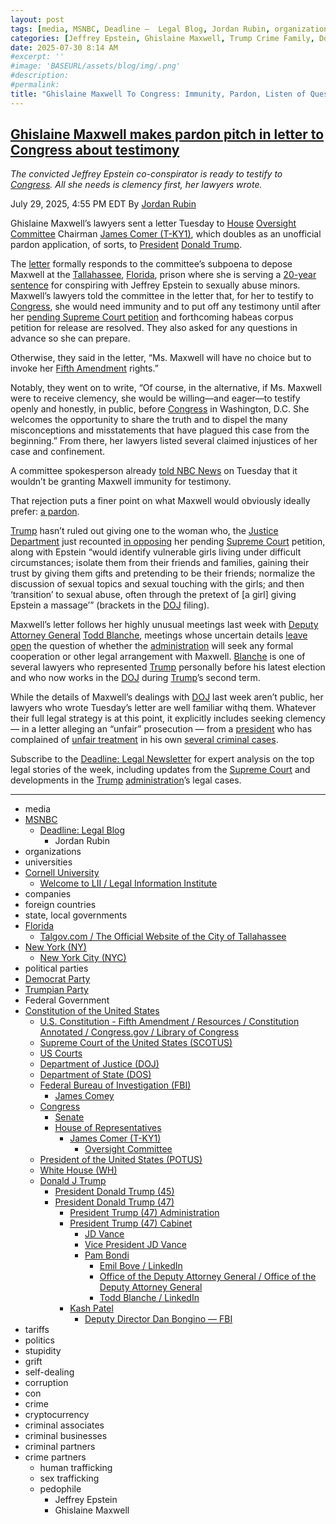 ```yaml
---
layout: post
tags: [media, MSNBC, Deadline –  Legal Blog, Jordan Rubin, organizations, universities, Cornell University, Welcome to LII / Legal Information Institute, companies, foreign countries, state local governments, New York (NY), New York City (NYC), political parties, Democrat Party, Trumpian Party, Federal Government, Constitution of the United States, Supreme Court of the United States (SCOTUS), US Courts, Department of Justice (DOJ), Department of State (DOS), Federal Bureau of Investigation (FBI), James Comey, Congress, Senate, House of Representatives, James Comer (T-KY1), Oversight Committee, President of the United States (POTUS), White House (WH), Donald J Trump, President Donald Trump (45), President Donald Trump (47), President Trump (47) Administration, President Trump (47) Cabinet, JD Vance, Vice President JD Vance, Pam Bondi, Emil Bove / LinkedIn, Office of the Deputy Attorney General / Office of the Deputy Attorney General, Todd Blanche / LinkedIn, Kash Patel, Deputy Director Dan Bongino — FBI, tariffs, politics, stupidity, grift, self-dealing, corruption, con, crime, cryptocurrency, criminal associates, criminal businesses, criminal partners, crime partners, human trafficking, sex trafficking, pedophile, Jeffrey Epstein, Ghislaine Maxwell]
categories: [Jeffrey Epstein, Ghislaine Maxwell, Trump Crime Family, Donald Trump]
date: 2025-07-30 8:14 AM
#excerpt: ''
#image: 'BASEURL/assets/blog/img/.png'
#description:
#permalink:
title: "Ghislaine Maxwell To Congress: Immunity, Pardon, Listen of Questions, Or I’ll Take the Fifth"
---
```



## [Ghislaine Maxwell makes pardon pitch in letter to Congress about testimony](https://www.msnbc.com/deadline-white-house/deadline-legal-blog/ghislaine-maxwell-pardon-congress-testimony-rcna221803)

*The convicted Jeffrey Epstein co-conspirator is ready to testify to [Congress](https://www.congress.gov/). All she needs is clemency first, her lawyers wrote.*

July 29, 2025, 4:55 PM EDT
By [Jordan Rubin](https://www.msnbc.com/author/jordan-rubin-ncpn1301611)

Ghislaine Maxwell’s lawyers sent a letter Tuesday to [House](https://www.house.gov/) [Oversight Committee](https://oversight.house.gov/) Chairman [James Comer (T-KY1)](https://www.msnbc.com/deadline-white-house/deadline-legal-blog/biden-impeachment-house-republicans-hearing-rcna117602), which doubles as an unofficial pardon application, of sorts, to [President](https://www.whitehouse.gov/) [Donald Trump](https://www.msnbc.com/deadline-white-house/deadline-legal-blog/consumer-product-safety-commission-decision-supreme-court-trump-rcna220673).

The [letter](https://s3.documentcloud.org/documents/26035113/maxwellcomer072925.pdf) formally responds to the committee’s subpoena to depose Maxwell at the [Tallahassee](https://www.talgov.com/Main/Home), [Florida](https://www.myflorida.gov/), prison where she is serving a [20-year sentence](https://www.justice.gov/usao-sdny/pr/ghislaine-maxwell-sentenced-20-years-prison-conspiring-jeffrey-epstein-sexually-abuse) for conspiring with Jeffrey Epstein to sexually abuse minors. Maxwell’s lawyers told the committee in the letter that, for her to testify to [Congress](https://www.congress.gov/), she would need immunity and to put off any testimony until after her [pending Supreme Court petition](https://www.msnbc.com/deadline-white-house/deadline-legal-blog/ghislaine-maxwell-supreme-court-appeal-brief-epstein-trump-rcna221567) and forthcoming habeas corpus petition for release are resolved. They also asked for any questions in advance so she can prepare.

Otherwise, they said in the letter, “Ms. Maxwell will have no choice but to invoke her [Fifth Amendment](https://constitution.congress.gov/constitution/amendment-5/) rights.”

Notably, they went on to write, “Of course, in the alternative, if Ms. Maxwell were to receive clemency, she would be willing—and eager—to testify openly and honestly, in public, before [Congress](https://www.congress.gov/) in Washington, D.C. She welcomes the opportunity to share the truth and to dispel the many misconceptions and misstatements that have plagued this case from the beginning.” From there, her lawyers listed several claimed injustices of her case and confinement.

A committee spokesperson already [told NBC News](https://www.nbcnews.com/politics/congress/house-oversight-committee-rejects-ghislaine-maxwells-request-immunity-rcna221773) on Tuesday that it wouldn’t be granting Maxwell immunity for testimony.

That rejection puts a finer point on what Maxwell would obviously ideally prefer: [a pardon](https://www.msnbc.com/deadline-white-house/deadline-legal-blog/ghislaine-maxwell-trump-pardon-sentencing-doj-rcna221449).

[Trump](https://www.donaldjtrump.com/) hasn’t ruled out giving one to the woman who, the [Justice Department](https://www.justice.gov/) just recounted [in opposing](https://www.supremecourt.gov/DocketPDF/24/24-1073/365132/20250714161434468_24-1073_Maxwell_Opp.pdf) her pending [Supreme Court](https://www.supremecourt.gov/) petition, along with Epstein “would identify vulnerable girls living under difficult circumstances; isolate them from their friends and families, gaining their trust by giving them gifts and pretending to be their friends; normalize the discussion of sexual topics and sexual touching with the girls; and then ‘transition’ to sexual abuse, often through the pretext of [a girl] giving Epstein a massage’” (brackets in the [DOJ](https://www.justice.gov/) filing).

Maxwell’s letter follows her highly unusual meetings last week with [Deputy](https://www.justice.gov/dag/) [Attorney General](https://www.justice.gov/) [Todd Blanche](https://www.justice.gov/dag/), meetings whose uncertain details [leave open](https://www.msnbc.com/deadline-white-house/deadline-legal-blog/ghislaine-maxwell-trump-pardon-sentencing-doj-rcna221449) the question of whether the [administration](https://www.whitehouse.gov/administration/) will seek any formal cooperation or other legal arrangement with Maxwell. [Blanche](https://www.justice.gov/dag/) is one of several lawyers who represented [Trump](https://www.donaldjtrump.com/) personally before his latest election and who now works in the [DOJ](https://www.justice.gov/) during [Trump](https://www.donaldjtrump.com/)’s second term.

While the details of Maxwell’s dealings with [DOJ](https://www.justice.gov/) last week aren’t public, her lawyers who wrote Tuesday’s letter are well familiar withq them. Whatever their full legal strategy is at this point, it explicitly includes seeking clemency — in a letter alleging an “unfair” prosecution — from a [president](https://www.whitehouse.gov/) who has complained of [unfair treatment](https://www.npr.org/2018/08/04/635294139/for-president](https://www.whitehouse.gov/)-trump-life-is-just-not-fair-and-what-that-means-for-the-rest-of-us) in his own [several criminal cases](https://www.msnbc.com/deadline-white-house/deadline-legal-blog/trump-criminal-cases-election-ask-jordan-rcna177256).

Subscribe to the [Deadline: Legal Newsletter](https://link.msnbc.com/join/5ck/msnbc-deadlinelegal-signup-inline) for expert analysis on the top legal stories of the week, including updates from the [Supreme Court](https://www.supremecourt.gov/) and developments in the [Trump](https://www.donaldjtrump.com/) [administration](https://www.whitehouse.gov/administration/)’s legal cases.

----
- media
- [MSNBC](https://www.msnbc.com/)
    - [Deadline: Legal Blog](https://www.msnbc.com/deadline-white-house)
        - Jordan Rubin
- organizations 
- universities
- [Cornell University](https://www.cornell.edu/)
    - [Welcome to LII / Legal Information Institute](https://www.law.cornell.edu/)
- companies
- foreign countries 
- state, local governments
- [Florida](https://www.myflorida.gov/)
    - [Talgov.com / The Official Website of the City of Tallahassee](https://www.talgov.com/Main/Home)
- [New York (NY)](https://www.ny.gov/)
    - [New York City (NYC)](https://www.nyc.gov/)
- political parties 
- [Democrat Party](https://www.democrats.org/)
- [Trumpian Party](https://www.gop.com/)
- Federal Government 
- [Constitution of the United States](https://constitution.congress.gov/)
    - [U.S. Constitution - Fifth Amendment / Resources / Constitution Annotated / Congress.gov / Library of Congress](https://constitution.congress.gov/constitution/amendment-5/)
    - [Supreme Court of the United States (SCOTUS)](https://www.supremecourt.gov/)
    - [US Courts](https://www.uscourts.gov/)
    - [Department of Justice (DOJ)](https://www.justice.gov/)
   - [Department of State (DOS)](https://www.state.gov/)
    - [Federal Bureau of Investigation (FBI)](https://www.fbi.gov/)
        - [James Comey](https://www.fbi.gov/history/directors/james-b-comey)
    - [Congress](https://www.congress.gov/)
        - [Senate](https://www.senate.gov/)
        - [House of Representatives](https://www.house.gov/)
            - [James Comer (T-KY1)](https://comer.house.gov/)
                - [Oversight Committee](https://oversight.house.gov/)
    - [President of the United States (POTUS)](https://www.whitehouse.gov/)
    - [White House (WH)](https://www.whitehouse.gov/)
    - [Donald J Trump](https://www.donaldjtrump.com/)
        - [President Donald Trump (45)](https://trumpwhitehouse.archives.gov/)
        - [President Donald Trump (47)](https://www.whitehouse.gov/administration/donald-j-trump/)
            - [President Trump (47) Administration](https://www.whitehouse.gov/administration/)
            - [President Trump (47) Cabinet](https://www.whitehouse.gov/administration/the-cabinet/)
                - [JD Vance](https://www.linkedin.com/in/jd-vance-770a9047/)
                - [Vice President JD Vance](https://www.whitehouse.gov/administration/jd-vance/)
                - [Pam Bondi](https://www.justice.gov/ag/staff-profile/meet-attorney-general)
                    - [Emil Bove / LinkedIn](https://www.linkedin.com/in/emil-bove-0113347/)
                    - [Office of the Deputy Attorney General / Office of the Deputy Attorney General](https://www.justice.gov/dag)
                    - [Todd Blanche / LinkedIn](https://www.linkedin.com/in/toddblanche/)
            - [Kash Patel](https://www.fbi.gov/about/leadership-and-structure/director-patel)
                - [Deputy Director Dan Bongino — FBI](https://www.fbi.gov/about/leadership-and-structure/deputy-director-dan-bongino)
- tariffs
- politics
- stupidity
- grift
- self-dealing
- corruption
- con
- crime
- cryptocurrency 
- criminal associates
- criminal businesses
- criminal partners
- crime partners
    - human trafficking 
    - sex trafficking 
    - pedophile 
        - Jeffrey Epstein 
        - Ghislaine Maxwell
